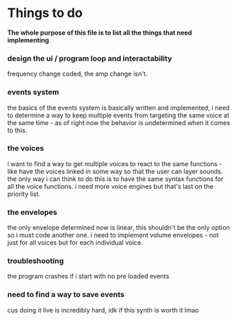 # Things to do

**The whole purpose of this file is to list all the things that need implementing**

### design the ui / program loop and interactability 
frequency change coded, the amp change isn't. 

### events system
the basics of the events system is basically written and implemented, i need to determine a way to keep multiple events from targeting the same voice at the same time - as of right now the behavior is undetermined when it comes to this. 

### the voices
i want to find a way to get multiple voices to react to the same functions - like have the voices linked in some way so that the user can layer sounds. the only way i can think to do this is to have the same syntax functions for all the voice functions. 
i need more voice engines but that's last on the priority list. 

### the envelopes
the only envelope determined now is linear, this shouldn't be the only option so i must code another one. i need to implement volume envelopes - not just for all voices but for each individual voice. 

### troubleshooting
the program crashes if i start with no pre loaded events 

### need to find a way to save events 
cus doing it live is incredibly hard, idk if this synth is worth it lmao 